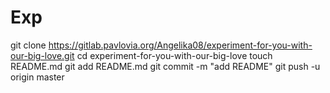 # Exp
git clone https://gitlab.pavlovia.org/Angelika08/experiment-for-you-with-our-big-love.git
cd experiment-for-you-with-our-big-love
touch README.md
git add README.md
git commit -m "add README"
git push -u origin master
